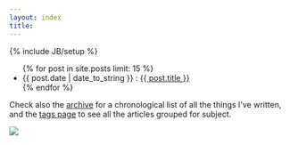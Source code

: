 ```yaml
---
layout: index
title: 
---
```

{% include JB/setup %}

<ul class="posts">
  {% for post in site.posts limit: 15 %}
    <li><span>{{ post.date | date_to_string }}</span> : <a href="{{ BASE_PATH }}{{ post.url }}">{{ post.title }}</a>
    <!-- </br> <em>{{ post.excerpt }} </em> -->
	</li>
  {% endfor %}
</ul>

Check also the [archive](archive.html) for a chronological list of all the things I've written, and the [tags page](tags.html) to see all the articles grouped for subject.

[![](http://i.creativecommons.org/l/by-nc-sa/3.0/80x15.png)](http://creativecommons.org/licenses/by-nc-sa/3.0/deed.en_US)


